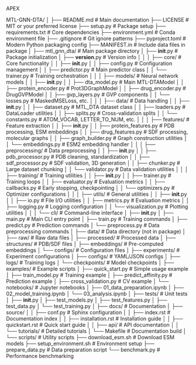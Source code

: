 APEX

MTL-GNN-DTA/
│
├── README.md                      # Main documentation
├── LICENSE                        # MIT or your preferred license
├── setup.py                       # Package setup
├── requirements.txt               # Core dependencies
├── environment.yml                # Conda environment file
├── .gitignore                     # Git ignore patterns
├── pyproject.toml                 # Modern Python packaging config
├── MANIFEST.in                    # Include data files in package
│
├── mtl_gnn_dta/                   # Main package directory
│   ├── __init__.py               # Package initialization
│   ├── __version__.py            # Version info
│   │
│   ├── core/                      # Core functionality
│   │   ├── __init__.py
│   │   ├── config.py             # Configuration management
│   │   ├── predictor.py         # Main predictor class
│   │   └── trainer.py           # Training orchestration
│   │
│   ├── models/                    # Neural network models
│   │   ├── __init__.py
│   │   ├── dta_model.py         # Main MTL-DTAModel
│   │   ├── protein_encoder.py   # Prot3DGraphModel
│   │   ├── drug_encoder.py      # DrugGVPModel
│   │   ├── gvp_layers.py        # GVP components
│   │   └── losses.py            # MaskedMSELoss, etc.
│   │
│   ├── data/                      # Data handling
│   │   ├── __init__.py
│   │   ├── dataset.py           # MTL_DTA dataset class
│   │   ├── loaders.py           # DataLoader utilities
│   │   ├── splits.py            # Cross-validation splits
│   │   └── constants.py         # ATOM_VOCAB, LETTER_TO_NUM, etc.
│   │
│   ├── features/                  # Feature extraction
│   │   ├── __init__.py
│   │   ├── protein_features.py  # PDB processing, ESM embeddings
│   │   ├── drug_features.py     # SDF processing, molecular graphs
│   │   ├── graph_builder.py     # Graph construction utilities
│   │   └── embeddings.py        # ESM2 embedding handler
│   │
│   ├── preprocessing/             # Data preprocessing
│   │   ├── __init__.py
│   │   ├── pdb_processor.py     # PDB cleaning, standardization
│   │   ├── sdf_processor.py     # SDF validation, 3D generation
│   │   ├── chunker.py           # Large dataset chunking
│   │   └── validator.py         # Data validation utilities
│   │
│   ├── training/                  # Training utilities
│   │   ├── __init__.py
│   │   ├── trainer.py           # Training loops
│   │   ├── evaluator.py         # Evaluation metrics
│   │   ├── callbacks.py         # Early stopping, checkpointing
│   │   └── optimizers.py        # Optimizer configurations
│   │
│   ├── utils/                     # General utilities
│   │   ├── __init__.py
│   │   ├── io.py                # File I/O utilities
│   │   ├── metrics.py           # Evaluation metrics
│   │   ├── logging.py           # Logging configuration
│   │   └── visualization.py     # Plotting utilities
│   │
│   └── cli/                       # Command-line interface
│       ├── __init__.py
│       ├── main.py              # Main CLI entry point
│       ├── train.py             # Training commands
│       ├── predict.py           # Prediction commands
│       └── preprocess.py        # Data preprocessing commands
│
├── data/                          # Data directory (not in package)
│   ├── raw/                      # Raw data files
│   ├── processed/                # Processed data
│   ├── structures/               # PDB/SDF files
│   ├── embeddings/               # Pre-computed embeddings
│   └── configs/                  # Configuration files
│
├── experiments/                   # Experiment configurations
│   ├── configs/                  # YAML/JSON configs
│   ├── logs/                     # Training logs
│   └── checkpoints/              # Model checkpoints
│
├── examples/                      # Example scripts
│   ├── quick_start.py           # Simple usage example
│   ├── train_model.py           # Training example
│   ├── predict_affinity.py     # Prediction example
│   ├── cross_validation.py     # CV example
│   └── notebooks/               # Jupyter notebooks
│       ├── 01_data_preparation.ipynb
│       ├── 02_model_training.ipynb
│       └── 03_analysis.ipynb
│
├── tests/                         # Unit tests
│   ├── __init__.py
│   ├── test_models.py
│   ├── test_features.py
│   ├── test_data.py
│   └── test_training.py
│
├── docs/                          # Documentation
│   ├── source/
│   │   ├── conf.py              # Sphinx configuration
│   │   ├── index.rst            # Documentation index
│   │   ├── installation.rst     # Installation guide
│   │   ├── quickstart.rst       # Quick start guide
│   │   ├── api/                 # API documentation
│   │   └── tutorials/           # Detailed tutorials
│   └── Makefile                 # Documentation build
│
└── scripts/                       # Utility scripts
    ├── download_esm.sh          # Download ESM models
    ├── setup_environment.sh     # Environment setup
    ├── prepare_data.py          # Data preparation script
    └── benchmark.py             # Performance benchmarking